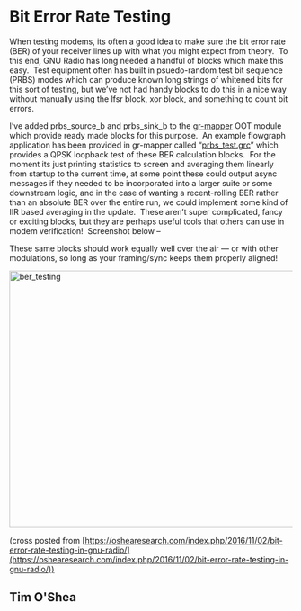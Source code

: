 
# Bit Error Rate Testing

When testing modems, its often a good idea to make sure the bit error rate (BER) of your receiver lines up with what you might expect from theory.  To this end, GNU Radio has long needed a handful of blocks which make this easy.  Test equipment often has built in psuedo-random test bit sequence (PRBS) modes which can produce known long strings of whitened bits for this sort of testing, but we&#8217;ve not had handy blocks to do this in a nice way without manually using the lfsr block, xor block, and something to count bit errors.

I&#8217;ve added prbs_source_b and prbs_sink_b to the [gr-mapper](https://github.com/gr-vt/gr-mapper) OOT module which provide ready made blocks for this purpose.  An example flowgraph application has been provided in gr-mapper called &#8220;[prbs_test.grc](https://github.com/gr-vt/gr-mapper/blob/master/apps/prbs_test.grc)&#8221; which provides a QPSK loopback test of these BER calculation blocks.  For the moment its just printing statistics to screen and averaging them linearly from startup to the current time, at some point these could output async messages if they needed to be incorporated into a larger suite or some downstream logic, and in the case of wanting a recent-rolling BER rather than an absolute BER over the entire run, we could implement some kind of IIR based averaging in the update.  These aren&#8217;t super complicated, fancy or exciting blocks, but they are perhaps useful tools that others can use in modem verification!  Screenshot below &#8211;

These same blocks should work equally well over the air &#8212; or with other modulations, so long as your framing/sync keeps them properly aligned!

<img class="alignnone size-large wp-image-433" src="https://oshearesearch.com/wp-content/uploads/2016/11/ber_testing-1024x688.jpg" alt="ber_testing" width="680" height="457" />

(cross posted from [https://oshearesearch.com/index.php/2016/11/02/bit-error-rate-testing-in-gnu-radio/](https://oshearesearch.com/index.php/2016/11/02/bit-error-rate-testing-in-gnu-radio/))

## Tim O'Shea
